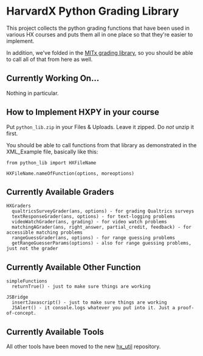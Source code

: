 HarvardX Python Grading Library
====================================

This project collects the python grading functions that have been used in various HX courses and puts them all in one place so that they're easier to implement.

In addition, we've folded in the [MITx grading library](https://github.com/mitodl/mitx-grading-library), so you should be able to call all of that from here as well.

Currently Working On...
-----------

Nothing in particular.


How to Implement HXPY in your course
-----------

Put `python_lib.zip` in your Files & Uploads. Leave it zipped. Do *not* unzip it first.

You should be able to call functions from that library as demonstrated in the XML_Example file, basically like this:

```
from python_lib import HXFileName

HXFileName.nameOfFunction(options, moreoptions)
```


Currently Available Graders
---------

```
HXGraders
  qualtricsSurveyGrader(ans, options) - for grading Qualtrics surveys
  textResponseGrader(ans, options) - for text-logging problems
  videoWatchGrader(ans, grading) - for video watch problems
  matchingAGrader(ans, right_answer, partial_credit, feedback) - for accessible matching problems
  rangeGuessGrader(ans, options) - for range guessing problems
  getRangeGuesserParams(options) - also for range guessing problems, just not the grader
```

Currently Available Other Function
---------

```
simpleFunctions
  returnTrue() - just to make sure things are working

JSBridge
  insertJavascript() - just to make sure things are working
  JSAlert() - it console.logs whatever you put into it. Just a proof-of-concept.
```


Currently Available Tools
----------
All other tools have been moved to the new [hx_util](https://github.com/Colin-Fredericks/hx_util) repository.
